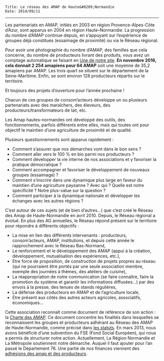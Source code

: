     Title: Le réseau des AMAP de Haute&#8209;Normandie
    Date: 2014/09/11
---

Les partenariats en AMAP, initiés en 2003 en région Provence-Alpes-Côte d’Azur, sont apparus en 2004 en région Haute–Normandie. La progression du nombre d’AMAP continue depuis, en s’appuyant sur l’expérience de groupes déjà constitués (essaimage de proximité) ou via le Réseau régional.

Pour avoir une photographie du nombre d’AMAP, des familles que cela concerne, du nombre de producteurs livrant des produits, vous avez un comptage automatique se faisant en [Une de notre site](). **En novembre 2016, cela donnait  2 254 amapiens pour 64 AMAP** soit une moyenne de 35,2 amapiens par AMAP. Les trois quart se situent sur le département de la Seine-Maritime.  Enfin, se sont environ 128 producteurs répartis sur le territoire.

Et toujours des projets d’ouverture pour l’année prochaine !

Chacun de ces groupes de consom’acteurs développe un ou plusieurs partenariats avec des maraîchers, des éleveurs, des producteurs/transformateurs de lait, etc.

Les Amap hautes-normandes ont développé des outils, des fonctionnements, parfois différents entre elles, mais qui toutes ont pour objectif le maintien d’une agriculture de proximité et de qualité.

Plusieurs questionnements sont apparus rapidement :

 - Comment s’assurer que nos démarches vont dans le bon sens ?
 - Comment aller vers le 100 % en bio parmi nos producteurs ?
 - Comment développer la vie interne de nos associations et y favoriser la pratique démocratique ?
 - Comment accompagner et favoriser le développement de nouveaux groupes (essaimage) ?
 - Comment s’inscrire dans une dynamique plus large en faveur du maintien d’une agriculture paysanne ? Avec qui ? Quelle est notre spécificité ? Notre plus-value sur la question ?
 - Comment participer à la dynamique nationale et développer les échanges avec les autres régions ?
 
C’est autour de ces sujets (et de bien d’autres…) que c’est créé le Réseau des Amap de Haute-Normandie en avril 2010.
Depuis, le Réseau régional a évolué. En plus des AG annuelles, le Réseau répond présent sur le territoire pour répondre à différents objectifs : 
 
 - La mise en lien des différents intervenants : producteurs, consom’acteurs, AMAP, institutions, et depuis cette année le rapprochement avec le Réseau Bas-Normand,
 - Le renforcement et le développement des AMAP (appui à la création, développement, mutualisation des expériences, etc.),
 - Etre force de proposition, de construction de projets propres au réseau (qui ne pourraient être portés par une seule association membre, exemple des journées à thèmes, des ateliers de cuisine),
 - La réappropriation de notre communication (se faire connaître, faire la promotion du système et garantir les informations diffusées…) par des envois à la presse, des tenues de stands régulières,
 - La défense des producteurs en AMAP et de l’agriculture locale, 
 - Etre présent aux côtés des autres acteurs agricoles, associatifs, économiques…

Cette association reconnaît comme document de référence de son action : la [Charte des AMAP](telechargements/charte-des-amap.pdf).
Ce document concentre les finalités dans lesquelles se reconnaissent les groupes et producteurs adhérant au Réseau des AMAP de Haute–Normandie, comme précisé dans [les statuts](statuts-de-lassociation). En mars 2013, nous avons bénéficié d’une subvention du FSE (Fond Social Européen), qui nous a permis de structurer notre action. Actuellement, La Région Normandie et La Métropole soutiennent notre démarche. Auquel il faut ajouter pour l’an passé le Département 76.
Une partie de nos finances viennent des [adhésions des amap et des producteurs](telechargements/bulletin-adhesion-amap-hn.pdf).



 

